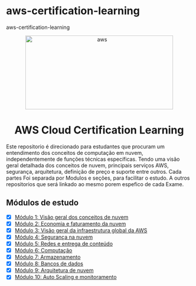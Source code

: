 # aws-certification-learning
aws-certification-learning


<p align="center">
  <img src="./imagens/imagem-logo.png" alt="aws" width=400 height=200>
</p>

<h1 align="center">
    AWS Cloud Certification Learning
</h1>

Este repositorio é direcionado para estudantes que procuram um entendimento dos conceitos 
de computação em nuvem, independentemente de funções técnicas específicas. 
Tendo uma visão geral detalhada dos conceitos de nuvem, principais 
serviços AWS, segurança, arquitetura, definição de preço e suporte entre outros.
Cada partes Foi separada por Modulos e seções, para facilitar o estudo.
A outros repositorios que será linkado ao mesmo porem espefico de cada Exame.

## Módulos de estudo

 - [x] [Módulo 1: Visão geral dos conceitos de nuvem][1]
 - [x] [Módulo 2: Economia e faturamento da nuvem][2]
 - [x] [Módulo 3: Visão geral da infraestrutura global da AWS][3]
 - [x] [Módulo 4: Segurança na nuvem][4]
 - [x] [Módulo 5: Redes e entrega de conteúdo][5]
 - [x] [Módulo 6: Computação][6]
 - [x] [Módulo 7: Armazenamento][7]
 - [x] [Módulo 8: Bancos de dados][8]
 - [x] [Módulo 9: Arquitetura de nuvem][9]
 - [x] [Módulo 10: Auto Scaling e monitoramento][10]

[1]: https://github.com/weder96/aws-certification-learning/tree/main/module-1
[2]: https://github.com/weder96/aws-certification-learning/tree/main/module-2
[3]: https://github.com/weder96/aws-certification-learning/tree/main/module-3
[4]: https://github.com/weder96/aws-certification-learning/tree/main/module-4
[5]: https://github.com/weder96/aws-certification-learning/tree/main/module-5
[6]: https://github.com/weder96/aws-certification-learning/tree/main/module-6
[7]: https://github.com/weder96/aws-certification-learning/tree/main/module-7
[8]: https://github.com/weder96/aws-certification-learning/tree/main/module-8
[9]: https://github.com/weder96/aws-certification-learning/tree/main/module-9
[10]: https://github.com/weder96/aws-certification-learning/tree/main/module-10